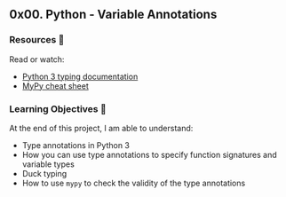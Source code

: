 ## 0x00. Python - Variable Annotations

### Resources 🔧
Read or watch:
- [Python 3 typing documentation](https://docs.python.org/3/library/typing.html)
- [MyPy cheat sheet](https://mypy.readthedocs.io/en/stable/cheat_sheet_py3.html)

### Learning Objectives 📖
At the end of this project, I am able to understand:
- Type annotations in Python 3
- How you can use type annotations to specify function signatures and variable types
- Duck typing
- How to use `mypy` to check the validity of the type annotations

